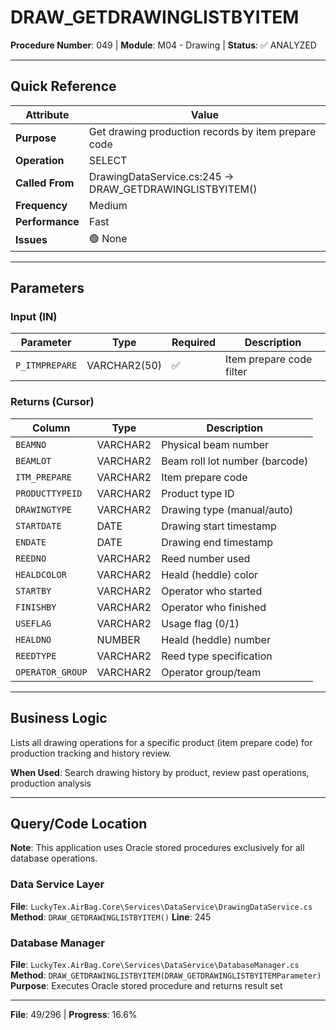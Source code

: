# DRAW_GETDRAWINGLISTBYITEM

**Procedure Number**: 049 | **Module**: M04 - Drawing | **Status**: ✅ ANALYZED

---

## Quick Reference

| Attribute | Value |
|-----------|-------|
| **Purpose** | Get drawing production records by item prepare code |
| **Operation** | SELECT |
| **Called From** | DrawingDataService.cs:245 → DRAW_GETDRAWINGLISTBYITEM() |
| **Frequency** | Medium |
| **Performance** | Fast |
| **Issues** | 🟢 None |

---

## Parameters

### Input (IN)

| Parameter | Type | Required | Description |
|-----------|------|----------|-------------|
| `P_ITMPREPARE` | VARCHAR2(50) | ✅ | Item prepare code filter |

### Returns (Cursor)

| Column | Type | Description |
|--------|------|-------------|
| `BEAMNO` | VARCHAR2 | Physical beam number |
| `BEAMLOT` | VARCHAR2 | Beam roll lot number (barcode) |
| `ITM_PREPARE` | VARCHAR2 | Item prepare code |
| `PRODUCTTYPEID` | VARCHAR2 | Product type ID |
| `DRAWINGTYPE` | VARCHAR2 | Drawing type (manual/auto) |
| `STARTDATE` | DATE | Drawing start timestamp |
| `ENDATE` | DATE | Drawing end timestamp |
| `REEDNO` | VARCHAR2 | Reed number used |
| `HEALDCOLOR` | VARCHAR2 | Heald (heddle) color |
| `STARTBY` | VARCHAR2 | Operator who started |
| `FINISHBY` | VARCHAR2 | Operator who finished |
| `USEFLAG` | VARCHAR2 | Usage flag (0/1) |
| `HEALDNO` | NUMBER | Heald (heddle) number |
| `REEDTYPE` | VARCHAR2 | Reed type specification |
| `OPERATOR_GROUP` | VARCHAR2 | Operator group/team |

---

## Business Logic

Lists all drawing operations for a specific product (item prepare code) for production tracking and history review.

**When Used**: Search drawing history by product, review past operations, production analysis

---

## Query/Code Location

**Note**: This application uses Oracle stored procedures exclusively for all database operations.

### Data Service Layer
**File**: `LuckyTex.AirBag.Core\Services\DataService\DrawingDataService.cs`
**Method**: `DRAW_GETDRAWINGLISTBYITEM()`
**Line**: 245

### Database Manager
**File**: `LuckyTex.AirBag.Core\Services\DataService\DatabaseManager.cs`
**Method**: `DRAW_GETDRAWINGLISTBYITEM(DRAW_GETDRAWINGLISTBYITEMParameter)`
**Purpose**: Executes Oracle stored procedure and returns result set

---

**File**: 49/296 | **Progress**: 16.6%
